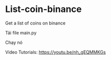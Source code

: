 # List-coin-binance

Get a list of coins on binance

Tải file main.py

Chạy nó

Video Tutorials: https://youtu.be/nh_gEQMMKGs
